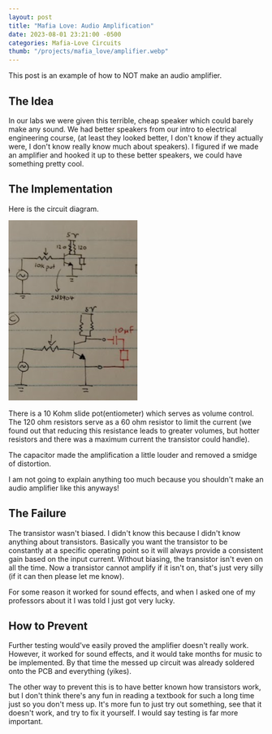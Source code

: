 ```yaml
---
layout: post
title: "Mafia Love: Audio Amplification"
date: 2023-08-01 23:21:00 -0500
categories: Mafia-Love Circuits
thumb: "/projects/mafia_love/amplifier.webp"
---
```


This post is an example of how to NOT make an audio amplifier.

## The Idea

In our labs we were given this terrible, cheap speaker which could barely make any sound. We had better speakers
from our intro to electrical engineering course, (at least they looked better, I don't know if they actually were,
I don't know really know much about speakers). I figured if we made an amplifier and hooked it up to these better
speakers, we could have something pretty cool.

## The Implementation

Here is the circuit diagram.

![Circuit Diagram](/projects/mafia_love/amplifier_circuit.png)

There is a 10 Kohm slide pot(entiometer) which serves as volume control. The 120 ohm resistors serve as a 60 ohm
resistor to limit the current (we found out that reducing this resistance leads to greater volumes, but hotter
resistors and there was a maximum current the transistor could handle).

The capacitor made the amplification a little louder and removed a smidge of distortion.

I am not going to explain anything too much because you shouldn't make an audio amplifier like this anyways!

## The Failure

The transistor wasn't biased. I didn't know this because I didn't know anything about transistors. Basically you
want the transistor to be constantly at a specific operating point so it will always provide a consistent gain
based on the input current. Without biasing, the transistor isn't even on all the time. Now a transistor cannot
amplify if it isn't on, that's just very silly (if it can then please let me know).

For some reason it worked for sound effects, and when I asked one of my professors about it I was told I just got
very lucky.

## How to Prevent

Further testing would've easily proved the amplifier doesn't really work. However, it worked for sound effects, and
it would take months for music to be implemented. By that time the messed up circuit was already soldered onto the
PCB and everything (yikes).

The other way to prevent this is to have better known how transistors work, but I don't think there's any fun in
reading a textbook for such a long time just so you don't mess up. It's more fun to just try out something, see
that it doesn't work, and try to fix it yourself. I would say testing is far more important.